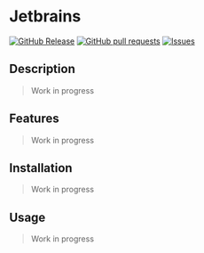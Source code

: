 # Jetbrains
[![GitHub Release](https://img.shields.io/github/release/zjayers/jetbrains.svg?style=flat)](https://github.com/zjayers/jetbrains/releases)
[![GitHub pull requests](https://img.shields.io/github/issues-pr/zjayers/jetbrains.svg?style=flat)](https://github.com/zjayers/jetbrains/pulls)
[![Issues](https://img.shields.io/github/issues-raw/zjayers/jetbrains.svg?maxAge=25000)](https://github.com/zjayers/jetbrains/issues)

## Description

> Work in progress

## Features

> Work in progress

## Installation

> Work in progress

## Usage

> Work in progress
